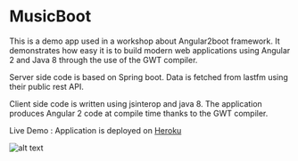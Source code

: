# MusicBoot

This is a demo app used in a workshop about Angular2boot framework. It demonstrates how easy it is to build modern web applications using Angular 2 and Java 8 through the use of the GWT compiler.

Server side code is based on Spring boot. Data is fetched from lastfm using their public rest API.

Client side code is written using jsinterop and java 8. The application produces Angular 2 code at compile time thanks to the GWT compiler.



Live Demo : Application is deployed on [Heroku](http://music-boot.herokuapp.com/)

 ![alt text](demo.png)
